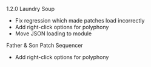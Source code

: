 1.2.0
Laundry Soup
- Fix regression which made patches load incorrectly
- Add right-click options for polyphony
- Move JSON loading to module

Father & Son Patch Sequencer
- Add right-click options for polyphony